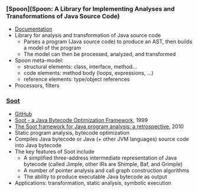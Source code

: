 ### [Spoon](Spoon: A Library for Implementing Analyses and Transformations of Java Source Code)

- [Documentation](https://spoon.gforge.inria.fr/)
- Library for analysis and transformation of Java source code
  - Parses a program (Java source code) to produce an AST, then builds a model of the program
  - The model can then be processed, analyzed, and transformed
- Spoon meta-model:
  - structural elements: class, interface, method...
  - code elements: method body (loops, expressions, ...)
  - reference elements: type/object references
- Processors, filters

### [Soot](https://soot-oss.github.io/soot/)

- [GitHub](https://github.com/soot-oss/soot)
- [Soot - a Java Bytecode Optimization Framework](https://soot-oss.github.io/soot/resources/sable-paper-1999-1.pdf), 1999
- [The Soot framework for Java program analysis: a retrospective](https://soot-oss.github.io/soot/resources/lblh11soot.pdf), 2010
- Static program analysis, bytecode optimization
- Compiles Java bytecode or Java (+ other JVM languages) source code into Java bytecode
- The key features of Soot include 
  - A simplified three-address intermediate representation of Java bytecode (called Jimple, other IRs are Shimple, Baf, and Grimple)
  - A number of pointer analysis and call graph construction algorithms
  - The ability to produce executable Java bytecode as output
- Applications: transformation, static analysis, symbolic execution
